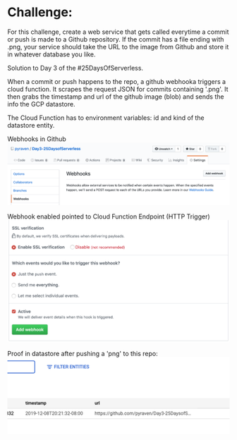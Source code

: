 # Challenge:
For this challenge, create a web service that gets called everytime a commit or push is made to a Github repository. If the commit has a file ending with .png, your service should take the URL to the image from Github and store it in whatever database you like.

Solution to Day 3 of the #25DaysOfServerless.

When a commit or push happens to the repo, a github webhooka triggers a cloud function. It scrapes the request JSON for commits containing '.png'. It then grabs the timestamp and url of the github image (blob) and sends the info the GCP datastore.

The Cloud Function has to environment variables: id and kind of the datastore entity.

Webhooks in Github
![alt text](webhook.png)

Webhook enabled pointed to Cloud Function Endpoint (HTTP Trigger)
![alt text](webhook-enabled.png)

Proof in datastore after pushing a 'png' to this repo:
![alt text](datasource-image.png)
